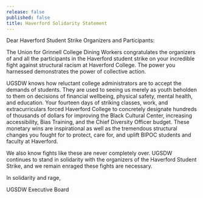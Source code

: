 ```yaml
---
release: false
published: false
title: Haverford Solidarity Statement
---
```

Dear Haverford Student Strike Organizers and Participants:

The Union for Grinnell College Dining Workers congratulates the organizers of and all the participants in the Haverford student strike on your incredible fight against structural racism at Haverford College. The power you harnessed demonstrates the power of collective action.  
 
UGSDW knows how reluctant college administrators are to accept the demands of students. They are used to seeing us merely as youth beholden to them on decisions of financial wellbeing, physical safety, mental health, and education. Your fourteen days of striking classes, work, and extracurriculars forced Haverford College to concretely designate hundreds of thousands of dollars for improving the Black Cultural Center, increasing accessibility, Bias Training, and the Chief Diversity Officer budget. These monetary wins are inspirational as well as the tremendous structural changes you fought for to protect, care for, and uplift BIPOC students and faculty at Haverford.
 
We also know fights like these are never completely over. UGSDW continues to stand in solidarity with the organizers of the Haverford Student Strike, and we remain enraged these fights are necessary.

In solidarity and rage,

UGSDW Executive Board
